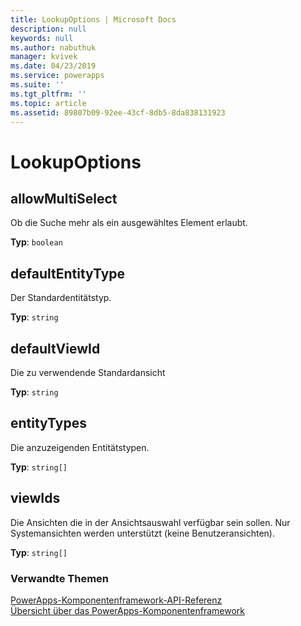 ```yaml
---
title: LookupOptions | Microsoft Docs
description: null
keywords: null
ms.author: nabuthuk
manager: kvivek
ms.date: 04/23/2019
ms.service: powerapps
ms.suite: ''
ms.tgt_pltfrm: ''
ms.topic: article
ms.assetid: 89807b09-92ee-43cf-8db5-8da838131923
---
```


# <a name="lookupoptions"></a>LookupOptions

## <a name="allowmultiselect"></a>allowMultiSelect

Ob die Suche mehr als ein ausgewähltes Element erlaubt.

**Typ**: `boolean`

## <a name="defaultentitytype"></a>defaultEntityType

Der Standardentitätstyp.

**Typ**: `string`

## <a name="defaultviewid"></a>defaultViewId

Die zu verwendende Standardansicht

**Typ**: `string`

## <a name="entitytypes"></a>entityTypes

Die anzuzeigenden Entitätstypen.

**Typ**: `string[]`

## <a name="viewids"></a>viewIds

Die Ansichten die in der Ansichtsauswahl verfügbar sein sollen. Nur Systemansichten werden unterstützt (keine Benutzeransichten).

**Typ**: `string[]`


### <a name="related-topics"></a>Verwandte Themen

[PowerApps-Komponentenframework-API-Referenz](../reference/index.md)<br/>
[Übersicht über das PowerApps-Komponentenframework](../overview.md)